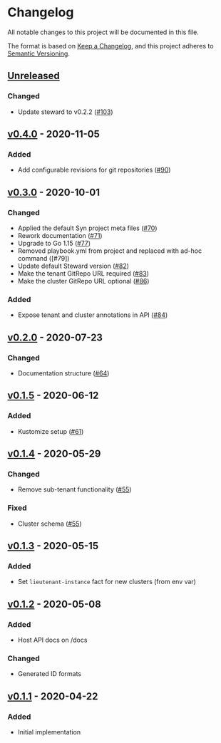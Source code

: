 # Changelog
All notable changes to this project will be documented in this file.

The format is based on [Keep a Changelog](https://keepachangelog.com/en/1.0.0/),
and this project adheres to [Semantic Versioning](https://semver.org/spec/v2.0.0.html).

## [Unreleased]

### Changed
- Update steward to v0.2.2 ([#103])

## [v0.4.0] - 2020-11-05
### Added
- Add configurable revisions for git repositories ([#90])

## [v0.3.0] - 2020-10-01
### Changed
- Applied the default Syn project meta files ([#70])
- Rework documentation ([#71])
- Upgrade to Go 1.15 ([#77])
- Removed playbook.yml from project and replaced with ad-hoc command ([#79])
- Update default Steward version ([#82])
- Make the tenant GitRepo URL required ([#83])
- Make the cluster GitRepo URL optional ([#86])

### Added
- Expose tenant and cluster annotations in API ([#84])

## [v0.2.0] - 2020-07-23
### Changed
- Documentation structure ([#64])

## [v0.1.5] - 2020-06-12
### Added
- Kustomize setup ([#61])

## [v0.1.4] - 2020-05-29
### Changed
- Remove sub-tenant functionality ([#55])

### Fixed
- Cluster schema ([#55])

## [v0.1.3] - 2020-05-15
### Added
- Set `lieutenant-instance` fact for new clusters (from env var)

## [v0.1.2] - 2020-05-08
### Added
- Host API docs on /docs
### Changed
- Generated ID formats

## [v0.1.1] - 2020-04-22
### Added
- Initial implementation

[Unreleased]: https://github.com/projectsyn/lieutenant-api/compare/v0.4.0...HEAD
[v0.1.1]: https://github.com/projectsyn/lieutenant-api/releases/tag/v0.1.1
[v0.1.2]: https://github.com/projectsyn/lieutenant-api/releases/tag/v0.1.2
[v0.1.3]: https://github.com/projectsyn/lieutenant-api/releases/tag/v0.1.3
[v0.1.4]: https://github.com/projectsyn/lieutenant-api/releases/tag/v0.1.4
[v0.1.5]: https://github.com/projectsyn/lieutenant-api/releases/tag/v0.1.5
[v0.1.5]: https://github.com/projectsyn/lieutenant-api/releases/tag/v0.1.5
[v0.2.0]: https://github.com/projectsyn/lieutenant-api/releases/tag/v0.2.0
[v0.3.0]: https://github.com/projectsyn/lieutenant-api/releases/tag/v0.3.0
[v0.4.0]: https://github.com/projectsyn/lieutenant-api/releases/tag/v0.4.0

[#55]: https://github.com/projectsyn/lieutenant-api/pull/55
[#61]: https://github.com/projectsyn/lieutenant-api/pull/61
[#64]: https://github.com/projectsyn/lieutenant-api/pull/64
[#70]: https://github.com/projectsyn/lieutenant-api/pull/70
[#71]: https://github.com/projectsyn/lieutenant-api/pull/71
[#77]: https://github.com/projectsyn/lieutenant-api/pull/77
[#82]: https://github.com/projectsyn/lieutenant-api/pull/82
[#83]: https://github.com/projectsyn/lieutenant-api/pull/83
[#84]: https://github.com/projectsyn/lieutenant-api/pull/84
[#86]: https://github.com/projectsyn/lieutenant-api/pull/86
[#90]: https://github.com/projectsyn/lieutenant-api/pull/90
[#103]: https://github.com/projectsyn/lieutenant-api/pull/103
